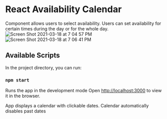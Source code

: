# React Availability Calendar

Component allows users to select availability. Users can set availability for certain times during the day or for the whole day.
![Screen Shot 2021-03-18 at 7 04 57 PM](https://user-images.githubusercontent.com/24212950/111708968-2c15fe00-881d-11eb-98cb-365a47d67a33.png)
![Screen Shot 2021-03-18 at 7 06 41 PM](https://user-images.githubusercontent.com/24212950/111708970-2d472b00-881d-11eb-8384-4c9ed9b81d0a.png)

## Available Scripts

In the project directory, you can run:

### `npm start`

Runs the app in the development mode
Open [http://localhost:3000](http://localhost:3000) to view it in the browser.

App displays a calendar with clickable dates. Calendar automatically disables past dates

